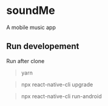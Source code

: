 # soundMe
A mobile music app

## Run developement
Run after clone
> yarn

> npx react-native-cli upgrade

> npx react-native-cli run-android
